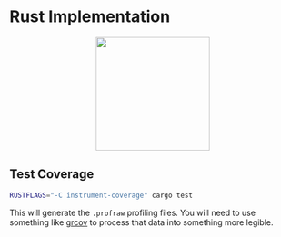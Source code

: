 # Rust Implementation

<p align="center">
<img src="https://go.chiquit.ooo/rust.svg" width="200" />
</p>

## Test Coverage
```sh
RUSTFLAGS="-C instrument-coverage" cargo test
```

This will generate the `.profraw` profiling files. You will need to use something like [grcov](https://lib.rs/crates/grcov) to process that data into something more legible.
